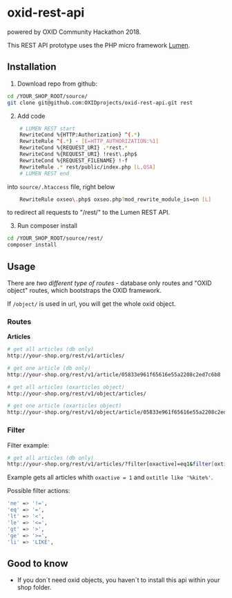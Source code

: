 # oxid-rest-api
powered by OXID Community Hackathon 2018.

This REST API prototype uses the PHP micro framework [Lumen](https://lumen.laravel.com/).

## Installation

1. Download repo from github:

```bash
cd /YOUR_SHOP_ROOT/source/
git clone git@github.com:OXIDprojects/oxid-rest-api.git rest
```

2. Add code

```bash
    # LUMEN REST start
    RewriteCond %{HTTP:Authorization} ^(.*)
    RewriteRule ^(.*) - [E=HTTP_AUTHORIZATION:%1]
    RewriteCond %{REQUEST_URI} .*rest.*
    RewriteCond %{REQUEST_URI} !rest\.php$
    RewriteCond %{REQUEST_FILENAME} !-f
    RewriteRule .* rest/public/index.php [L,QSA]
    # LUMEN REST end
```

into `source/.htaccess` file, right below

```bash
    RewriteRule oxseo\.php$ oxseo.php?mod_rewrite_module_is=on [L]
```

to redirect all requests to "/rest/" to the Lumen REST API.

3. Run composer install

```bash
cd /YOUR_SHOP_ROOT/source/rest/
composer install
```

## Usage

There are _two different type of routes_ - database only routes and "OXID object" routes, which bootstraps the OXID framework.

If `/object/` is used in url, you will get the whole oxid object.

### Routes

**Articles**

```bash
# get all articles (db only)
http://your-shop.org/rest/v1/articles/

# get one article (db only)
http://your-shop.org/rest/v1/article/05833e961f65616e55a2208c2ed7c6b8

# get all articles (oxarticles object)
http://your-shop.org/rest/v1/object/articles/

# get one article (oxarticles object)
http://your-shop.org/rest/v1/object/article/05833e961f65616e55a2208c2ed7c6b8
```
### Filter

Filter example:

```bash
# get all articles (db only)
http://your-shop.org/rest/v1/articles/?filter[oxactive]=eq1&filter[oxtitle]=likite
```
Example gets all articles whith `oxactive = 1` and `oxtitle like '%kite%'`.

Possible filter actions:
```bash
'ne' => '!=',
'eq' => '=',
'lt' => '<',
'le' => '<=',
'gt' => '>',
'ge' => '>=',
'li' => 'LIKE',
```

## Good to know

- If you don´t need oxid objects, you haven´t to install this api within your shop folder.
